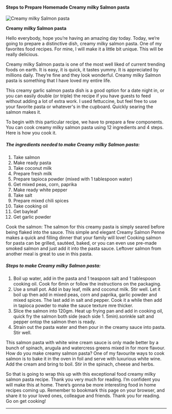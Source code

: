             

#### Steps to Prepare Homemade Creamy milky Salmon pasta

![Creamy milky Salmon pasta](https://img-global.cpcdn.com/recipes/f66f83cffec89fe6/751x532cq70/creamy-milky-salmon-pasta-recipe-main-photo.jpg)

**Creamy milky Salmon pasta**

Hello everybody, hope you’re having an amazing day today. Today, we’re going to prepare a distinctive dish, creamy milky salmon pasta. One of my favorites food recipes. For mine, I will make it a little bit unique. This will be really delicious.

Creamy milky Salmon pasta is one of the most well liked of current trending foods on earth. It is easy, it is quick, it tastes yummy. It is appreciated by millions daily. They’re fine and they look wonderful. Creamy milky Salmon pasta is something that I have loved my entire life.

This creamy garlic salmon pasta dish is a good option for a date night in, or you can easily double (or triple) the recipe if you have guests to feed without adding a lot of extra work. I used fettuccine, but feel free to use your favorite pasta or whatever's in the cupboard. Quickly searing the salmon makes it.

To begin with this particular recipe, we have to prepare a few components. You can cook creamy milky salmon pasta using 12 ingredients and 4 steps. Here is how you cook it.

##### The ingredients needed to make Creamy milky Salmon pasta:

1.  Take salmon
2.  Make ready pasta
3.  Take coconut milk
4.  Prepare fresh milk
5.  Prepare tapioca powder (mixed with 1 tablespoon water)
6.  Get mixed peas, corn, paprika
7.  Make ready white pepper
8.  Take salt
9.  Prepare mixed chili spices
10.  Take cooking oil
11.  Get bayleaf
12.  Get garlic powder

Cook the salmon: The salmon for this creamy pasta is simply seared before being flaked into the sauce. This simple and elegant Creamy Salmon Penne makes a quick and filling dinner that your family will love! Cooking salmon for pasta can be grilled, sautéed, baked, or you can even use pre-made smoked salmon and just add it into the pasta sauce. Leftover salmon from another meal is great to use in this pasta.

##### Steps to make Creamy milky Salmon pasta:

1.  Boil up water, add in the pasta and 1 teaspoon salt and 1 tablespoon cooking oil. Cook for 6min or follow the instructions on the packaging.
2.  Use a small pot. Add in bay leaf, milk and coconut milk. Stir well. Let it boil up then add in mixed peas, corn and paprika, garlic powder and mixed spices. The last add in salt and pepper. Cook it a while then add in tapioca powder to make the sauce texture mre thicker.
3.  Slice the salmon into 120gm. Heat up frying pan and add in cooking oil, quick fry the salmon both side (each side 1. 5min).sorinkle salt and pepper ontop the salmon then is ready.
4.  Strain out the pasta water and then pour in the creamy sauce into pasta. Stir well.

This salmon pasta with white wine cream sauce is only made better by a bunch of spinach, arugula and watercress greens mixed in for more flavour. How do you make creamy salmon pasta? One of my favourite ways to cook salmon is to bake it in the oven in foil and serve with luxurious white wine. Add the cream and bring to boil. Stir in the spinach, cheese and herbs.

So that is going to wrap this up with this exceptional food creamy milky salmon pasta recipe. Thank you very much for reading. I’m confident you will make this at home. There’s gonna be more interesting food in home recipes coming up. Remember to bookmark this page on your browser, and share it to your loved ones, colleague and friends. Thank you for reading. Go on get cooking!

* * *
